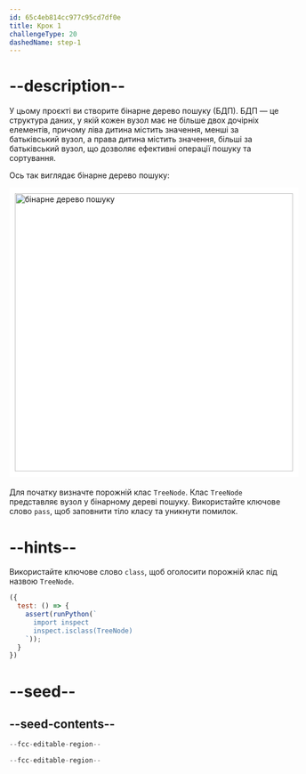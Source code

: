 ```yaml
---
id: 65c4eb814cc977c95cd7df0e
title: Крок 1
challengeType: 20
dashedName: step-1
---
```


# --description--

У цьому проєкті ви створите бінарне дерево пошуку (БДП). БДП — це структура даних, у якій кожен вузол має не більше двох дочірніх елементів, причому ліва дитина містить значення, менші за батьківський вузол, а права дитина містить значення, більші за батьківський вузол, що дозволяє ефективні операції пошуку та сортування.

Ось так виглядає бінарне дерево пошуку:

<img alt="бінарне дерево пошуку" src="https://cdn.freecodecamp.org/curriculum/python/bst-example.png" style="background-color: white; height:500px; width:500px; padding: 10px; display: block; margin-right: auto; margin-left: auto; margin-bottom: 1.2rem;" />

Для початку визначте порожній клас `TreeNode`. Клас `TreeNode` представляє вузол у бінарному дереві пошуку. Використайте ключове слово `pass`, щоб заповнити тіло класу та уникнути помилок.

# --hints--

Використайте ключове слово `class`, щоб оголосити порожній клас під назвою `TreeNode`.

```js
({
  test: () => {
    assert(runPython(`
      import inspect
      inspect.isclass(TreeNode)
    `));
  }
})
```

# --seed--

## --seed-contents--

```py
--fcc-editable-region--

--fcc-editable-region--
```
